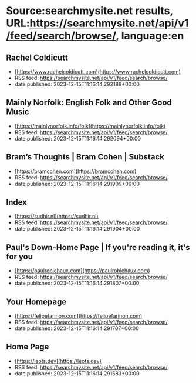 # Source:searchmysite.net results, URL:https://searchmysite.net/api/v1/feed/search/browse/, language:en

## Rachel Coldicutt
 - [https://www.rachelcoldicutt.com](https://www.rachelcoldicutt.com)
 - RSS feed: https://searchmysite.net/api/v1/feed/search/browse/
 - date published: 2023-12-15T11:16:14.292188+00:00



## Mainly Norfolk: English Folk and Other Good Music
 - [https://mainlynorfolk.info/folk](https://mainlynorfolk.info/folk)
 - RSS feed: https://searchmysite.net/api/v1/feed/search/browse/
 - date published: 2023-12-15T11:16:14.292094+00:00



## Bram’s Thoughts | Bram Cohen | Substack
 - [https://bramcohen.com](https://bramcohen.com)
 - RSS feed: https://searchmysite.net/api/v1/feed/search/browse/
 - date published: 2023-12-15T11:16:14.291999+00:00



## Index
 - [https://sudhir.nl](https://sudhir.nl)
 - RSS feed: https://searchmysite.net/api/v1/feed/search/browse/
 - date published: 2023-12-15T11:16:14.291904+00:00



## Paul's Down-Home Page | If you're reading it, it's for you
 - [https://paulrobichaux.com](https://paulrobichaux.com)
 - RSS feed: https://searchmysite.net/api/v1/feed/search/browse/
 - date published: 2023-12-15T11:16:14.291807+00:00



## Your Homepage
 - [https://felipefarinon.com](https://felipefarinon.com)
 - RSS feed: https://searchmysite.net/api/v1/feed/search/browse/
 - date published: 2023-12-15T11:16:14.291707+00:00



## Home Page
 - [https://leots.dev](https://leots.dev)
 - RSS feed: https://searchmysite.net/api/v1/feed/search/browse/
 - date published: 2023-12-15T11:16:14.291583+00:00



